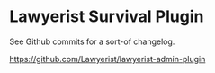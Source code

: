 # Lawyerist Survival Plugin

See Github commits for a sort-of changelog.

https://github.com/Lawyerist/lawyerist-admin-plugin
